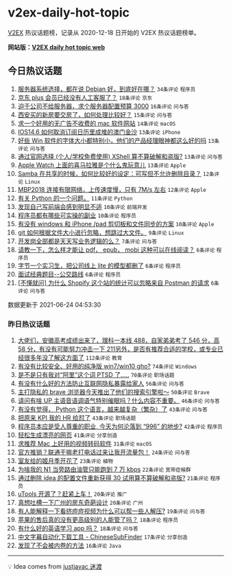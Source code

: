 # v2ex-daily-hot-topic

[V2EX](https://www.v2ex.com/) 热议话题榜，记录从 2020-12-18 日开始的 V2EX 热议话题榜单。

**网站版：[V2EX daily hot topic web](https://boojack.github.io/v2ex-daily-hot-topic-web/)**

## 今日热议话题

<!-- TODAY BEGIN -->

1. [服务器系统选择，都在说 Debian 好，到底好在哪？](https://www.v2ex.com/t/785459) `34条评论` `程序员`
1. [京东 plus 会员已经没有人工客服了？](https://www.v2ex.com/t/785483) `18条评论` `京东`
1. [迫于公司不给服务器，求个服务器配置预算 3000](https://www.v2ex.com/t/785493) `16条评论` `问与答`
1. [西安买的新房要交房了，如何处理比较好？](https://www.v2ex.com/t/785492) `15条评论` `问与答`
1. [求一个好用的无广告不收费的 mac 软件网站](https://www.v2ex.com/t/785495) `14条评论` `macOS`
1. [IOS14.6 如何取消订阅日历里成堆的澳门金沙](https://www.v2ex.com/t/785485) `13条评论` `iPhone`
1. [好些 Win 软件的字体大小都特别小，他们的产品经理眼神都这么好的吗](https://www.v2ex.com/t/785478) `13条评论` `问与答`
1. [通过官网选择 (个人/学校免费使用) XShell 算不算破解和盗版?](https://www.v2ex.com/t/785449) `13条评论` `问与答`
1. [Apple Watch 上面的喜马拉雅是个什么鬼玩意儿](https://www.v2ex.com/t/785444) `13条评论` `Apple`
1. [Samba 在共享的时候，如何比较好的设定：可写但不允许删除目录？](https://www.v2ex.com/t/785503) `12条评论` `Linux`
1. [MBP2018 连接有限网络，上传速度慢，只有 7M/s 左右](https://www.v2ex.com/t/785451) `12条评论` `Apple`
1. [有关 Python 的一个问题。](https://www.v2ex.com/t/785441) `11条评论` `Python`
1. [发现自己写前端会感到明显不适](https://www.v2ex.com/t/785506) `10条评论` `前端开发`
1. [程序员都有哪些可实操的副业](https://www.v2ex.com/t/785504) `10条评论` `程序员`
1. [有没有 windows 和 iPhone /pad 剪切板和文件同步的方案](https://www.v2ex.com/t/785447) `10条评论` `Apple`
1. [git 如何根据文件大小进行忽略，想跳过大文件。](https://www.v2ex.com/t/785482) `9条评论` `Linux`
1. [开发岗全部都是天天写业务逻辑的么？](https://www.v2ex.com/t/785507) `7条评论` `问与答`
1. [请教一下，怎么样才能让 pdf， epub， mobi 这种可以在线阅读？](https://www.v2ex.com/t/785502) `6条评论` `程序员`
1. [字节一个实习生，把公司线上 lite 的模型都删了](https://www.v2ex.com/t/785501) `6条评论` `程序员`
1. [面试经典题目--公交路线](https://www.v2ex.com/t/785455) `6条评论` `程序员`
1. [[不懂就问] 为什么 Shopify 这个站的统计可以忽略来自 Postman 的请求](https://www.v2ex.com/t/785452) `6条评论` `问与答`

数据更新于 2021-06-24 04:53:30

<!-- TODAY END -->

### 昨日热议话题

<!-- YESTERDAY BEGIN -->

1. [大佬们，安徽高考成绩出来了，理科一本线 488，自家弟弟考了 546 分，高 58 分，有没有可能努力冲击一下 211另外，是否有推荐合适的学校，或专业已经很多年没了解这方面了](https://www.v2ex.com/t/785243) `112条评论` `教育`
1. [有没有比较安全、好用的纯净版 win7/win10 gho?](https://www.v2ex.com/t/785232) `74条评论` `Windows`
1. [是不是只有我对“阿里”这个词 PTSD 了.....](https://www.v2ex.com/t/785246) `70条评论` `职场话题`
1. [有没有什么好的方法防止互联网隐私暴露给家人](https://www.v2ex.com/t/785253) `56条评论` `问与答`
1. [主打隐私的 brave 浏览器今天推出了他们的搜索引擎啦～](https://www.v2ex.com/t/785271) `50条评论` `Brave`
1. [请问有啥 UP 主语音语调语气特别催眠吗？什么内容不重要。](https://www.v2ex.com/t/785336) `46条评论` `问与答`
1. [有没有觉得， Python 这个语言，越来越复杂（繁杂）了](https://www.v2ex.com/t/785251) `43条评论` `问与答`
1. [把原来 KPI 我的 HR 给怼了](https://www.v2ex.com/t/785262) `43条评论` `职场话题`
1. [程序员本应是受人尊重的职业, 今天为何沦落到 “996” 的地步?](https://www.v2ex.com/t/785295) `42条评论` `程序员`
1. [轻松生成漂亮的网页](https://www.v2ex.com/t/785319) `41条评论` `分享创造`
1. [求推荐 Mac 上好用的视频转码软件](https://www.v2ex.com/t/785373) `31条评论` `macOS`
1. [官方推销？联通干嘛老打电话过来让我开流量包！](https://www.v2ex.com/t/785334) `24条评论` `问与答`
1. [室友给的姬月季开花了](https://www.v2ex.com/t/785220) `23条评论` `植物`
1. [为啥我的 N1 当旁路由油管只能跑到 7 万 kbps](https://www.v2ex.com/t/785213) `22条评论` `宽带症候群`
1. [通过删除 idea 的配置文件重新获得 30 试用算不算破解和盗版?](https://www.v2ex.com/t/785324) `21条评论` `程序员`
1. [uTools 开源了？赶紧上车！](https://www.v2ex.com/t/785365) `20条评论` `推广`
1. [真想吐槽一下广州的房东奇葩设计](https://www.v2ex.com/t/785214) `20条评论` `广州`
1. [有人能解释一下看挤痘痘视频为什么可以帮一些人解压?](https://www.v2ex.com/t/785221) `19条评论` `问与答`
1. [苹果的售后真的没有更高级别的人能管了吗？](https://www.v2ex.com/t/785347) `18条评论` `程序员`
1. [有什么好的英语学习 app 吗？](https://www.v2ex.com/t/785278) `18条评论` `问与答`
1. [中文字幕自动化下载工具 - ChineseSubFinder](https://www.v2ex.com/t/785241) `17条评论` `分享创造`
1. [发现了不会被内卷的方法](https://www.v2ex.com/t/785297) `16条评论` `Java`

<!-- YESTERDAY END -->

---

💡 Idea comes from [justjavac 迷渡](https://github.com/justjavac/)
